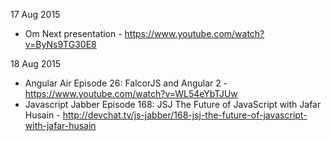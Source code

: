 17 Aug 2015
- Om Next presentation -  https://www.youtube.com/watch?v=ByNs9TG30E8

18 Aug 2015
- Angular Air Episode 26: FalcorJS and Angular 2 - https://www.youtube.com/watch?v=WL54eYbTJUw
- Javascript Jabber Episode 168: JSJ The Future of JavaScript with Jafar Husain - http://devchat.tv/js-jabber/168-jsj-the-future-of-javascript-with-jafar-husain
